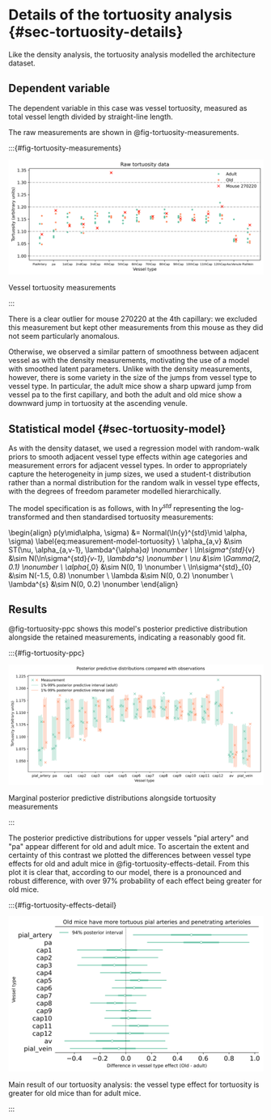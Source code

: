 # Details of the tortuosity analysis {#sec-tortuosity-details}

Like the density analysis, the tortuosity analysis modelled the architecture
dataset.

## Dependent variable

The dependent variable in this case was vessel tortuosity, measured as
total vessel length divided by straight-line length. 

The raw measurements are shown in @fig-tortuosity-measurements.

:::{#fig-tortuosity-measurements}

![](../plots/tortuosity-raw-measurements.svg)

Vessel tortuosity measurements

:::

There is a clear outlier for mouse 270220 at the 4th capillary: we excluded this
measurement but kept other measurements from this mouse as they did not seem
particularly anomalous.

Otherwise, we observed a similar pattern of smoothness between adjacent vessel
as with the density measurements, motivating the use of a model with smoothed
latent parameters. Unlike with the density measurements, however, there is some
variety in the size of the jumps from vessel type to vessel type. In particular,
the adult mice show a sharp upward jump from vessel pa to the first capillary,
and both the adult and old mice show a downward jump in tortuosity at the
ascending venule.

## Statistical model {#sec-tortuosity-model}

As with the density dataset, we used a regression model with random-walk priors
to smooth adjacent vessel type effects within age categories and measurement
errors for adjacent vessel types. In order to appropriately capture the
heterogeneity in jump sizes, we used a student-t distribution rather than a
normal distribution for the random walk in vessel type effects, with the degrees
of freedom parameter modelled hierarchically.

The model specification is as follows, with $\ln{y}^{std}$ representing the
log-transformed and then standardised tortuosity measurements:

\begin{align}
p(y\mid\alpha, \sigma) &= Normal(\ln{y}^{std}\mid \alpha, \sigma) \label{eq:measurement-model-tortuosity} \\
\alpha_{a,v} &\sim ST(\nu, \alpha_{a,v-1}, \lambda^{\alpha}_a) \nonumber \\
\ln\sigma^{std}_{v} &\sim N(\ln\sigma^{std}_{v-1}, \lambda^s) \nonumber \\
\nu &\sim \Gamma(2, 0.1) \nonumber \\
\alpha_{,0} &\sim N(0, 1) \nonumber \\
\ln\sigma^{std}_{0} &\sim N(-1.5, 0.8) \nonumber \\ 
\lambda &\sim N(0, 0.2) \nonumber \\
\lambda^{s} &\sim N(0, 0.2) \nonumber 
\end{align}

## Results

@fig-tortuosity-ppc shows this model's posterior predictive distribution
alongside the retained measurements, indicating a reasonably good fit.

:::{#fig-tortuosity-ppc}

![](../plots/tortuosity-ppc.svg)

Marginal posterior predictive distributions alongside tortuosity measurements

:::

The posterior predictive distributions for upper vessels "pial artery" and "pa"
appear different for old and adult mice. To ascertain the extent and certainty
of this contrast we plotted the differences between vessel type effects for old
and adult mice in @fig-tortuosity-effects-detail. From this plot it is clear
that, according to our model, there is a pronounced and robust difference, with
over 97% probability of each effect being greater for old mice.

:::{#fig-tortuosity-effects-detail}

![](../plots/tortuosity-effects.svg)

Main result of our tortuosity analysis: the vessel type effect for tortuosity is greater for old mice than for adult mice.

:::
